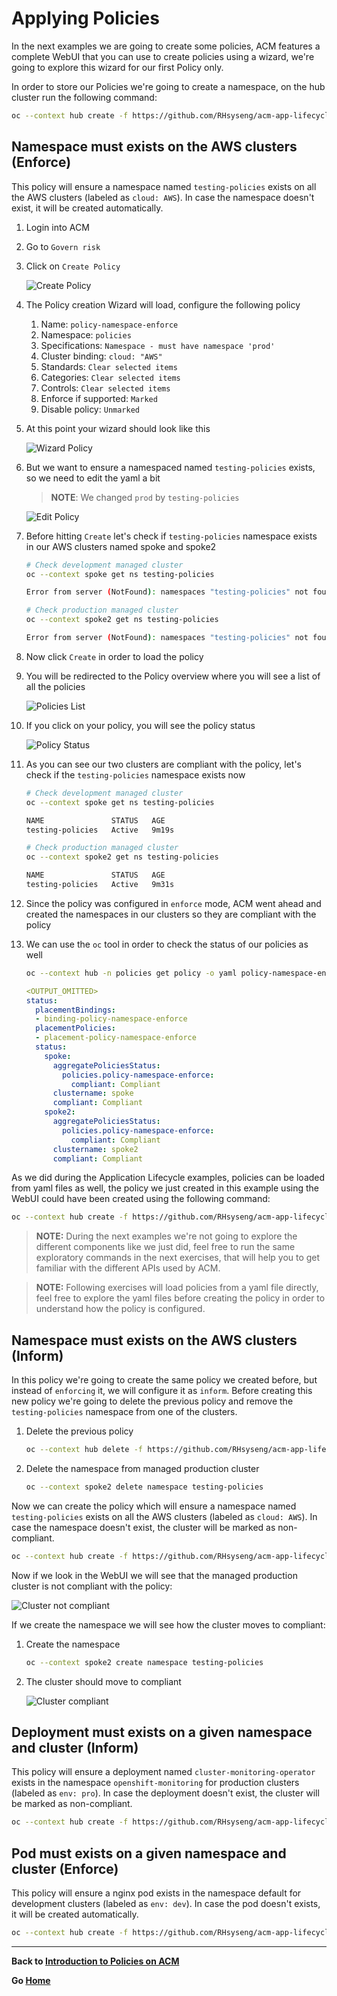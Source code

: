 # Applying Policies

In the next examples we are going to create some policies, ACM features a complete WebUI that you can use to create policies using a wizard, we're going to explore this wizard for our first Policy only.

In order to store our Policies we're going to create a namespace, on the hub cluster run the following command:

~~~sh
oc --context hub create -f https://github.com/RHsyseng/acm-app-lifecycle-policies-lab/raw/master/acm-manifests/policies/00_namespace.yaml
~~~

## **Namespace must exists on the AWS clusters (Enforce)**

This policy will ensure a namespace named `testing-policies` exists on all the AWS clusters (labeled as `cloud: AWS`). In case the namespace doesn't exist, it will be created automatically.

1. Login into ACM
2. Go to `Govern risk`
3. Click on `Create Policy`

    ![Create Policy](assets/policy_1.png)
4. The Policy creation Wizard will load, configure the following policy
    
    1. Name: `policy-namespace-enforce`
    2. Namespace: `policies`
    3. Specifications: `Namespace - must have namespace 'prod'`
    4. Cluster binding: `cloud: "AWS"`
    5. Standards: `Clear selected items`
    6. Categories: `Clear selected items`
    7. Controls: `Clear selected items`
    8. Enforce if supported: `Marked`
    9. Disable policy: `Unmarked`
5. At this point your wizard should look like this

    ![Wizard Policy](assets/policy_2.png)
6. But we want to ensure a namespaced named `testing-policies` exists, so we need to edit the yaml a bit

    >**NOTE**: We changed `prod` by `testing-policies`
    
    ![Edit Policy](assets/policy_3.png)
7. Before hitting `Create` let's check if `testing-policies` namespace exists in our AWS clusters named spoke and spoke2

    ~~~sh
    # Check development managed cluster
    oc --context spoke get ns testing-policies
    
    Error from server (NotFound): namespaces "testing-policies" not found
    
    # Check production managed cluster
    oc --context spoke2 get ns testing-policies
    
    Error from server (NotFound): namespaces "testing-policies" not found
    ~~~
8. Now click `Create` in order to load the policy
9. You will be redirected to the Policy overview where you will see a list of all the policies

    ![Policies List](assets/policy_4.png)
10. If you click on your policy, you will see the policy status

    ![Policy Status](assets/policy_5.png)
11. As you can see our two clusters are compliant with the policy, let's check if the `testing-policies` namespace exists now

    ~~~sh
    # Check development managed cluster
    oc --context spoke get ns testing-policies
    
    NAME               STATUS   AGE
    testing-policies   Active   9m19s
    
    # Check production managed cluster
    oc --context spoke2 get ns testing-policies
    
    NAME               STATUS   AGE
    testing-policies   Active   9m31s
    ~~~
12. Since the policy was configured in `enforce` mode, ACM went ahead and created the namespaces in our clusters so they are compliant with the policy
13. We can use the `oc` tool in order to check the status of our policies as well

    ~~~sh
    oc --context hub -n policies get policy -o yaml policy-namespace-enforce
    ~~~
    
    ~~~yaml
    <OUTPUT_OMITTED>
    status:
      placementBindings:
      - binding-policy-namespace-enforce
      placementPolicies:
      - placement-policy-namespace-enforce
      status:
        spoke:
          aggregatePoliciesStatus:
            policies.policy-namespace-enforce:
              compliant: Compliant
          clustername: spoke
          compliant: Compliant
        spoke2:
          aggregatePoliciesStatus:
            policies.policy-namespace-enforce:
              compliant: Compliant
          clustername: spoke2
          compliant: Compliant
    ~~~

As we did during the Application Lifecycle examples, policies can be loaded from yaml files as well, the policy we just created in this example using the WebUI could have been created using the following command:

~~~sh
oc --context hub create -f https://github.com/RHsyseng/acm-app-lifecycle-policies-lab/raw/master/acm-manifests/policies/01_namespace_must_exists_enforce.yaml
~~~

> **NOTE:** During the next examples we're not going to explore the different components like we just did, feel free to run the same exploratory commands in the next exercises, that will help you to get familiar with the different APIs used by ACM.

> **NOTE:** Following exercises will load policies from a yaml file directly, feel free to explore the yaml files before creating the policy in order to understand how the policy is configured.

## **Namespace must exists on the AWS clusters (Inform)**

In this policy we're going to create the same policy we created before, but instead of `enforcing` it, we will configure it as `inform`. Before creating this new policy we're going to delete the previous policy and remove the `testing-policies` namespace from one of the clusters.

1. Delete the previous policy

    ~~~sh
    oc --context hub delete -f https://github.com/RHsyseng/acm-app-lifecycle-policies-lab/raw/master/acm-manifests/policies/01_namespace_must_exists_enforce.yaml
    ~~~
2. Delete the namespace from managed production cluster

    ~~~sh
    oc --context spoke2 delete namespace testing-policies
    ~~~

Now we can create the policy which will ensure a namespace named `testing-policies` exists on all the AWS clusters (labeled as `cloud: AWS`). In case the namespace doesn't exist, the cluster will be marked as non-compliant.

~~~sh
oc --context hub create -f https://github.com/RHsyseng/acm-app-lifecycle-policies-lab/raw/master/acm-manifests/policies/02_namespace_must_exists_inform.yaml
~~~

Now if we look in the WebUI we will see that the managed production cluster is not compliant with the policy:

![Cluster not compliant](assets/policy_6.png)

If we create the namespace we will see how the cluster moves to compliant:

1. Create the namespace

    ~~~sh
    oc --context spoke2 create namespace testing-policies
    ~~~
2. The cluster should move to compliant

    ![Cluster compliant](assets/policy_7.png)

## **Deployment must exists on a given namespace and cluster (Inform)**

This policy will ensure a deployment named `cluster-monitoring-operator` exists in the namespace `openshift-monitoring` for production clusters (labeled as `env: pro`). In case the deployment doesn't exist, the cluster will be marked as non-compliant.

~~~sh
oc --context hub create -f https://github.com/RHsyseng/acm-app-lifecycle-policies-lab/raw/master/acm-manifests/policies/03_deployment_must_exists_inform.yaml
~~~

## **Pod must exists on a given namespace and cluster (Enforce)**

This policy will ensure a nginx pod exists in the namespace default for development clusters (labeled as `env: dev`). In case the pod doesn't exists, it will be created automatically.

~~~sh
oc --context hub create -f https://github.com/RHsyseng/acm-app-lifecycle-policies-lab/raw/master/acm-manifests/policies/04_pod_must_exists_enforce.yaml
~~~

---

**Back to [Introduction to Policies on ACM](./06_introduction_to_policies.md)** 

**Go [Home](./README.md)**